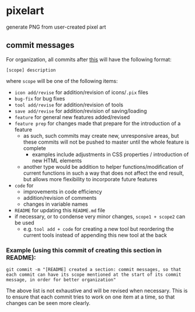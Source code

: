 # pixelart
generate PNG from user-created pixel art



## commit messages

For organization, all commits after [this](https://github.com/weiseng18/pixelart/commit/3d8a28c421e37e8f45e085a4cde2a412296ce7fe) will have the following format:

`[scope] description`

where `scope` will be one of the following items:

* `icon add/revise` for addition/revision of icons/`.pix` files
* `bug-fix` for bug fixes
* `tool add/revise` for addition/revision of tools
* `save add/revise` for addition/revision of saving/loading
* `feature` for general new features added/revised
* `feature prep` for changes made that prepare for the introduction of a feature
  * as such, such commits may create new, unresponsive areas, but these commits will not be pushed to master until the whole feature is complete
    * examples include adjustments in CSS properties / introduction of new HTML elements
  * another type would be addition to helper functions/modification of current functions in such a way that does not affect the end result, but allows more flexibility to incorporate future features
* `code` for
  * improvements in code efficiency
  * addition/revision of comments
  * changes in variable names
* `README` for updating this `README.md` file
* if necessary, or to condense very minor changes, `scope1 + scope2` can be used
  * e.g. `tool add + code` for creating a new tool but reordering the current tools instead of appending this new tool at the back



### Example (using this commit of creating this section in README):

`git commit -m "[README] created a section: commit messages, so that each commit can have its scope mentioned at the start of its commit message, in order for better organization"`



The above list is not exhaustive and will be revised when necessary. This is to ensure that each commit tries to work on one item at a time, so that changes can be seen more clearly.

